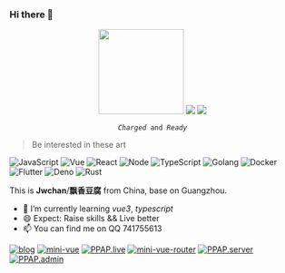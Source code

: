 ### Hi there 👋

<p align="center">
    <!--<img align="left" src="https://github-readme-stats.vercel.app/api/top-langs/?username=jwchan1996&hide=html&layout=compact" />-->
    <img src="https://s3.ax1x.com/2020/12/17/r809yV.gif" style="width: 150px" />
    <img src="https://s3.ax1x.com/2020/12/17/r80JfA.gif" />
    <img src="https://s3.ax1x.com/2020/12/17/r80GYd.gif" />
</p>

<p align="center">
  <code><i>Charged</i> and <i>Ready</i></code>
</p>

> Be interested in these art

![JavaScript](https://img.shields.io/badge/-JavaScript-F2AA24?style=flat-square&logo=JavaScript&logoColor=000)
![Vue](https://img.shields.io/badge/-Vue-4FC08D?style=flat-square&logo=Vue.js&logoColor=fff)
![React](https://img.shields.io/badge/-React-61DAFB?style=flat-square&logo=React&logoColor=000)
![Node](https://img.shields.io/badge/-Node-333?style=flat-square&logo=Node.js&logoColor=#689F63)
![TypeScript](https://img.shields.io/badge/-TypeScript-007ACC?style=flat-square&logo=TypeScript&logoColor=fff)
![Golang](https://img.shields.io/badge/-Golang-69D7E4?style=flat-square&logo=Go&logoColor=fff)
![Docker](https://img.shields.io/badge/-Docker-2496ED?style=flat-square&logo=Docker&logoColor=fff)
![Flutter](https://img.shields.io/badge/-Flutter-4577ff?style=flat-square&logo=Flutter&logoColor=fff)
![Deno](https://img.shields.io/badge/-Deno-2F363D?style=flat-square&logo=Deno&logoColor=fff)
![Rust](https://img.shields.io/badge/-Rust-D14836?style=flat-square&logo=Rust&logoColor=333)

This is **Jwchan**/**飘香豆腐** from China, base on Guangzhou.

- 🌱 I’m currently learning *vue3*, *typescript*
- 😄 Expect: Raise skills && Live better
- 📫 You can find me on QQ 741755613

[![blog](https://github-readme-stats.vercel.app/api/pin/?username=jwchan1996&repo=blog)](https://github.com/jwchan1996/blog)
[![mini-vue](https://github-readme-stats.vercel.app/api/pin/?username=jwchan1996&repo=mini-vue)](https://github.com/jwchan1996/mini-vue)
[![PPAP.live](https://github-readme-stats.vercel.app/api/pin/?username=ppap6&repo=PPAP.live)](https://github.com/ppap6/PPAP.live)
[![mini-vue-router](https://github-readme-stats.vercel.app/api/pin/?username=jwchan1996&repo=vue-router)](https://github.com/jwchan1996/vue-router)
[![PPAP.server](https://github-readme-stats.vercel.app/api/pin/?username=ppap6&repo=PPAP.server)](https://github.com/ppap6/PPAP.server)
[![PPAP.admin](https://github-readme-stats.vercel.app/api/pin/?username=ppap6&repo=PPAP.admin)](https://github.com/ppap6/PPAP.admin)